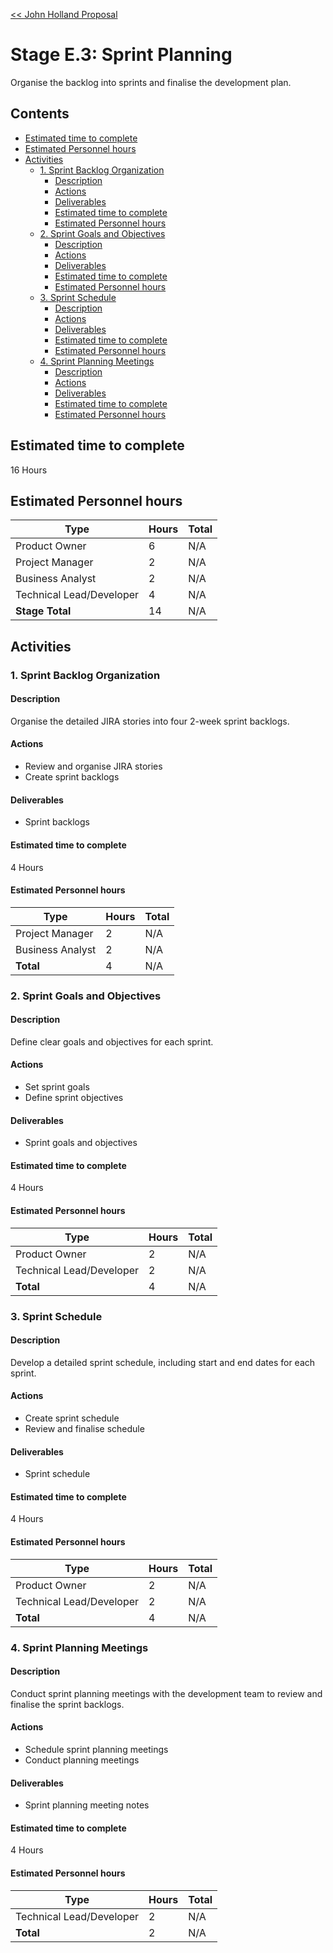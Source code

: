 [<< John Holland Proposal](../../../proposal.md)

# Stage E.3: Sprint Planning

Organise the backlog into sprints and finalise the development plan.

## <a name='Contents'></a>Contents
<!-- vscode-markdown-toc -->
* [Estimated time to complete](#Estimatedtimetocomplete)
* [Estimated Personnel hours](#EstimatedPersonnelhours)
* [Activities](#Activities)
	* [1. Sprint Backlog Organization](#SprintBacklogOrganization)
		* [Description](#Description)
		* [Actions](#Actions)
		* [Deliverables](#Deliverables)
		* [Estimated time to complete](#Estimatedtimetocomplete-1)
		* [Estimated Personnel hours](#EstimatedPersonnelhours-1)
	* [2. Sprint Goals and Objectives](#SprintGoalsandObjectives)
		* [Description](#Description-1)
		* [Actions](#Actions-1)
		* [Deliverables](#Deliverables-1)
		* [Estimated time to complete](#Estimatedtimetocomplete-1)
		* [Estimated Personnel hours](#EstimatedPersonnelhours-1)
	* [3. Sprint Schedule](#SprintSchedule)
		* [Description](#Description-1)
		* [Actions](#Actions-1)
		* [Deliverables](#Deliverables-1)
		* [Estimated time to complete](#Estimatedtimetocomplete-1)
		* [Estimated Personnel hours](#EstimatedPersonnelhours-1)
	* [4. Sprint Planning Meetings](#SprintPlanningMeetings)
		* [Description](#Description-1)
		* [Actions](#Actions-1)
		* [Deliverables](#Deliverables-1)
		* [Estimated time to complete](#Estimatedtimetocomplete-1)
		* [Estimated Personnel hours](#EstimatedPersonnelhours-1)

<!-- vscode-markdown-toc-config
	numbering=false
	autoSave=false
	/vscode-markdown-toc-config -->
<!-- /vscode-markdown-toc -->

## <a name='Estimatedtimetocomplete'></a>Estimated time to complete

16 Hours

## <a name='EstimatedPersonnelhours'></a>Estimated Personnel hours

| Type                    | Hours | Total    |
|-------------------------|-------|----------|
| Product Owner           | 6     | N/A      |
| Project Manager         | 2     | N/A      |
| Business Analyst        | 2     | N/A      |
| Technical Lead/Developer| 4     | N/A      |
| **Stage Total**         | 14    | N/A      |

## <a name='Activities'></a>Activities

### <a name='SprintBacklogOrganization'></a>1. Sprint Backlog Organization

#### <a name='Description'></a>Description

Organise the detailed JIRA stories into four 2-week sprint backlogs.

#### <a name='Actions'></a>Actions

- Review and organise JIRA stories
- Create sprint backlogs

#### <a name='Deliverables'></a>Deliverables

- Sprint backlogs

#### <a name='Estimatedtimetocomplete-1'></a>Estimated time to complete

4 Hours

#### <a name='EstimatedPersonnelhours-1'></a>Estimated Personnel hours

| Type             | Hours | Total    |
|------------------|-------|----------|
| Project Manager  | 2     | N/A      |
| Business Analyst | 2     | N/A      |
| **Total**        | 4     | N/A      |

### <a name='SprintGoalsandObjectives'></a>2. Sprint Goals and Objectives

#### <a name='Description-1'></a>Description

Define clear goals and objectives for each sprint.

#### <a name='Actions-1'></a>Actions

- Set sprint goals
- Define sprint objectives

#### <a name='Deliverables-1'></a>Deliverables

- Sprint goals and objectives

#### <a name='Estimatedtimetocomplete-1'></a>Estimated time to complete

4 Hours

#### <a name='EstimatedPersonnelhours-1'></a>Estimated Personnel hours

| Type                    | Hours | Total    |
|-------------------------|-------|----------|
| Product Owner           | 2     | N/A      |
| Technical Lead/Developer| 2     | N/A      |
| **Total**               | 4     | N/A      |

### <a name='SprintSchedule'></a>3. Sprint Schedule

#### <a name='Description-1'></a>Description

Develop a detailed sprint schedule, including start and end dates for each sprint.

#### <a name='Actions-1'></a>Actions

- Create sprint schedule
- Review and finalise schedule

#### <a name='Deliverables-1'></a>Deliverables

- Sprint schedule

#### <a name='Estimatedtimetocomplete-1'></a>Estimated time to complete

4 Hours

#### <a name='EstimatedPersonnelhours-1'></a>Estimated Personnel hours

| Type             | Hours | Total    |
|------------------|-------|----------|
| Product Owner    | 2     | N/A      |
| Technical Lead/Developer| 2 | N/A   |
| **Total**        | 4     | N/A      |

### <a name='SprintPlanningMeetings'></a>4. Sprint Planning Meetings

#### <a name='Description-1'></a>Description

Conduct sprint planning meetings with the development team to review and finalise the sprint backlogs.

#### <a name='Actions-1'></a>Actions

- Schedule sprint planning meetings
- Conduct planning meetings

#### <a name='Deliverables-1'></a>Deliverables

- Sprint planning meeting notes

#### <a name='Estimatedtimetocomplete-1'></a>Estimated time to complete

4 Hours

#### <a name='EstimatedPersonnelhours-1'></a>Estimated Personnel hours

| Type                    | Hours | Total    |
|-------------------------|-------|----------|
| Technical Lead/Developer| 2     | N/A      |
| **Total**               | 2     | N/A      |
